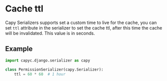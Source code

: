 # Cache ttl

Capy Serializers supports set a custom time to live for the cache, you can set `ttl` attribute in the serializer to set the cache ttl, after this time the cache will be invalidated. This value is in seconds.

## Example

```python
import capyc.django.serializer as capy

class PermissionSerializer(capy.Serializer):
    ttl = 60 * 60  # 1 hour
```
